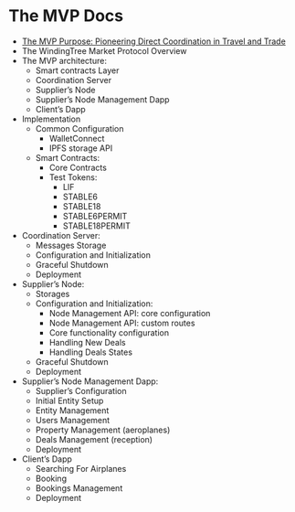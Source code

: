 # The MVP Docs

- [The MVP Purpose: Pioneering Direct Coordination in Travel and Trade](./mvp-purpose.md)
- The WindingTree Market Protocol Overview
- The MVP architecture:
  - Smart contracts Layer
  - Coordination Server
  - Supplier’s Node
  - Supplier’s Node Management Dapp
  - Client’s Dapp
- Implementation
  - Common Configuration
    - WalletConnect
    - IPFS storage API
  - Smart Contracts:
    - Core Contracts
    - Test Tokens:
      - LIF
      - STABLE6
      - STABLE18
      - STABLE6PERMIT
      - STABLE18PERMIT
- Coordination Server:
  - Messages Storage
  - Configuration and Initialization
  - Graceful Shutdown
  - Deployment
- Supplier’s Node:
  - Storages
  - Configuration and Initialization:
    - Node Management API: core configuration
    - Node Management API: custom routes
    - Core functionality configuration
    - Handling New Deals
    - Handling Deals States
  - Graceful Shutdown
  - Deployment
- Supplier’s Node Management Dapp:
  - Supplier’s Configuration
  - Initial Entity Setup
  - Entity Management
  - Users Management
  - Property Management (aeroplanes)
  - Deals Management (reception)
  - Deployment
- Client’s Dapp
  - Searching For Airplanes
  - Booking
  - Bookings Management
  - Deployment
